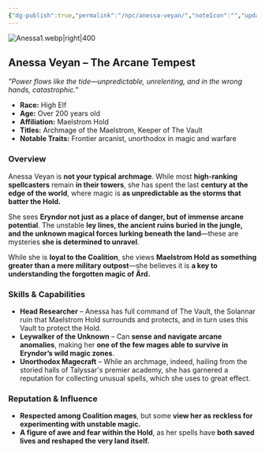 ```yaml
---
{"dg-publish":true,"permalink":"/npc/anessa-veyan/","noteIcon":"","updated":"2025-02-23T09:43:08.038-08:00"}
---
```


![Anessa1.webp|right|400](/img/user/Anessa1.webp)
## **Anessa Veyan – The Arcane Tempest**

_"Power flows like the tide—unpredictable, unrelenting, and in the wrong hands, catastrophic."_

- **Race:** High Elf
- **Age:** Over 200 years old
- **Affiliation:** Maelstrom Hold
- **Titles:** Archmage of the Maelstrom, Keeper of The Vault
- **Notable Traits:** Frontier arcanist, unorthodox in magic and warfare

### **Overview**

Anessa Veyan is **not your typical archmage**. While most **high-ranking spellcasters** remain **in their towers**, she has spent the last **century at the edge of the world**, where magic is **as unpredictable as the storms that batter the Hold.**

She sees **Eryndor not just as a place of danger, but of immense arcane potential**. The unstable **ley lines, the ancient ruins buried in the jungle, and the unknown magical forces lurking beneath the land**—these are mysteries **she is determined to unravel**.

While she is **loyal to the Coalition**, she views **Maelstrom Hold as something greater than a mere military outpost**—she believes it is **a key to understanding the forgotten magic of Ärd.**

### **Skills & Capabilities**

- **Head Researcher** – Anessa has full command of The Vault, the Solannar ruin that Maelstrom Hold surrounds and protects, and in turn uses this Vault to protect the Hold.   
- **Leywalker of the Unknown** – Can **sense and navigate arcane anomalies**, making her **one of the few mages able to survive in Eryndor’s wild magic zones**.  
- **Unorthodox Magecraft** – While an archmage, indeed, hailing from the storied halls of Talyssar's premier academy, she has garnered a reputation for collecting unusual spells, which she uses to great effect. 

### **Reputation & Influence**

- **Respected among Coalition mages**, but some **view her as reckless for experimenting with unstable magic.**
- **A figure of awe and fear within the Hold**, as her spells have **both saved lives and reshaped the very land itself.**